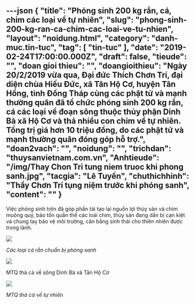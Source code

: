 ---json
{
    "title": "Phóng sinh 200 kg rắn, cá, chim các loại về tự nhiên",
    "slug": "phong-sinh-200-kg-ran-ca-chim-cac-loai-ve-tu-nhien",
    "layout": "noidung.html",
    "category": "danh-muc.tin-tuc",
    "tag": [
        "tin-tuc"
    ],
    "date": "2019-02-24T17:00:00.000Z",
    "draft": false,
    "tieude": "",
    "doan gioi thieu": "",
    "doangioithieu": "Ngày 20/2/2019 vừa qua, Đại đức Thích Chơn Trí, đại diện chùa Hiếu Đức, xã Tân Hộ Cơ, huyện Tân Hồng, tỉnh Đồng Tháp cùng các phật tử và mạnh thường quân đã tổ chức phóng sinh 200 kg rắn, cá các loại về đoạn sông thuộc thủy phận Dinh Bà xã Hộ Cơ và thả nhiều con chim về tự nhiên. Tổng trị giá hơn 10 triệu đồng, do các phật tử và mạnh thường quân đóng góp hỗ trợ.",
    "doan2vach": "",
    "noidung": "",
    "trichdan": "thuysanvietnam.com.vn",
    "Anhtieude": "/img/Thay Chon Tri tung niem truoc khi  phong sanh.jpg",
    "tacgia": "Lê Tuyến",
    "chuthichhinh": "Thầy Chơn Trí tụng niệm trước khi phóng sanh",
    "__content__": ""
}
---
<p>Việc ph&oacute;ng sinh tr&ecirc;n đ&atilde; g&oacute;p phần t&aacute;i tạo lại nguồn lợi thủy sản v&agrave; chim mu&ocirc;ng qu&yacute;, bảo tồn quần thể c&aacute;c lo&agrave;i chim, thủy sản đang dần bị cạn kiệt v&agrave; chung tay bảo vệ m&ocirc;i trường, c&acirc;n bằng sinh th&aacute;i cho thi&ecirc;n nhi&ecirc;n được trong l&agrave;nh.</p>

<p><img src="http://thuysanvietnam.com.vn/uploads/article2/baiviet/nuoitrong/Cac%20loai%20ca%20ran%20chuan%20bi%20phong%20%20sanh.jpg" /></p>

<p><em>C&aacute;c loại c&aacute; rằn chuẩn bị ph&oacute;ng sanh</em></p>

<p><img src="http://thuysanvietnam.com.vn/uploads/article2/baiviet/nuoitrong/MTQ%20tha%20ca%20ve%20song%20Dinh%20Ba%20xa%20Tan%20%20Ho%20Co.jpg" /></p>

<p>MTQ thả c&aacute; về s&ocirc;ng Dinh B&agrave; x&atilde; T&acirc;n Hộ Cơ</p>

<p><img src="http://thuysanvietnam.com.vn/uploads/article2/baiviet/nuoitrong/MTQ%20tha%20ca%20ve%20tu%20nhien.jpg" /></p>

<p><em>MTQ thả c&aacute; về tự nhi&ecirc;n&nbsp;</em></p>
